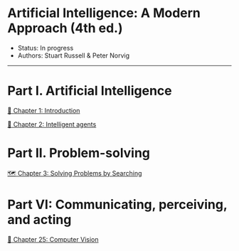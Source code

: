 # Artificial Intelligence: A Modern Approach (4th ed.)

* Status: In progress
* Authors: Stuart Russell & Peter Norvig

---

# Part I. Artificial Intelligence

[🤖 Chapter 1: Introduction](https://github.com/GaetanHHHHHH/aima-4th-ed/blob/5e56249a3b987b1cd4499b13cf7cb6bc2f5da1b3/ch1_introduction/ch1_introduction.md)

[🤖 Chapter 2: Intelligent agents](https://github.com/GaetanHHHHHH/aima-4th-ed/blob/5e56249a3b987b1cd4499b13cf7cb6bc2f5da1b3/ch2_intelligent_agents/ch2_intelligent_agents.md)

# Part II. Problem-solving

[🗺️ Chapter 3: Solving Problems by Searching](https://github.com/GaetanHHHHHH/aima-4th-ed/blob/5e56249a3b987b1cd4499b13cf7cb6bc2f5da1b3/ch3_solving_problems_by_searching/ch3_solving_problems_by_searching.md)

# Part VI: Communicating, perceiving, and acting

[🦾 Chapter 25: Computer Vision](https://github.com/GaetanHHHHHH/aima-4th-ed/blob/9520aa35c062d00e095d5fb61f7f95e105cc8270/ch25_computer_vision/ch25_computer_vision.md)
